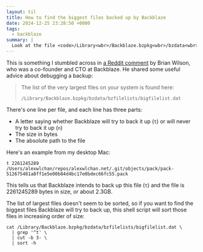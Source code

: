 ```yaml
---
layout: til
title: How to find the biggest files backed up by Backblaze
date: 2024-12-25 23:28:50 +0000
tags:
  - backblaze
summary: |
  Look at the file <code>/Library<wbr>/Backblaze.bzpkg<wbr>/bzdata<wbr>/bzfilelists<wbr>/bigfilelist.dat</code>.
---
```

This is something I stumbled across in [a Reddit comment](https://www.reddit.com/r/backblaze/comments/gjah54/comment/fqlkoih/) by Brian Wilson, who was a co-founder and CTO at Backblaze.
He shared some useful advice about debugging a backup:

> The list of the very largest files on your system is found here:
>
> <code>/Library/Backblaze.bzpkg/bzdata/bzfilelists/bigfilelist.dat</code>

There's one line per file, and each line has three parts:

*   A letter saying whether Backblaze will try to back it up (`t`) or will never try to back it up (`n`)
*   The size in bytes
*   The absolute path to the file

Here's an example from my desktop Mac:

```
t 2261245289 /Users/alexwlchan/repos/alexwlchan.net/.git/objects/pack/pack-512675481a8ff1e5e00b84d4bc17e0bdec66fc55.pack
```

This tells us that Backblaze intends to back up this file (`t`) and the file is 2261245289 bytes in size, or about 2.3GB.

The list of largest files doesn't seem to be sorted, so if you want to find the biggest files Backblaze will try to back up, this shell script will sort those files in increasing order of size:

```shell
cat /Library/Backblaze.bzpkg/bzdata/bzfilelists/bigfilelist.dat \
  | grep '^t' \
  | cut -b 3- \
  | sort -h
```